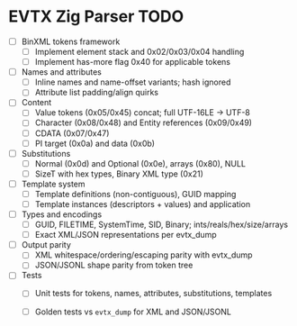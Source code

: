 # EVTX Zig Parser TODO

- [ ] BinXML tokens framework
  - [ ] Implement element stack and 0x02/0x03/0x04 handling
  - [ ] Implement has-more flag 0x40 for applicable tokens
- [ ] Names and attributes
  - [ ] Inline names and name-offset variants; hash ignored
  - [ ] Attribute list padding/align quirks
- [ ] Content
  - [ ] Value tokens (0x05/0x45) concat; full UTF-16LE -> UTF-8
  - [ ] Character (0x08/0x48) and Entity references (0x09/0x49)
  - [ ] CDATA (0x07/0x47)
  - [ ] PI target (0x0a) and data (0x0b)
- [ ] Substitutions
  - [ ] Normal (0x0d) and Optional (0x0e), arrays (0x80), NULL
  - [ ] SizeT with hex types, Binary XML type (0x21)
- [ ] Template system
  - [ ] Template definitions (non-contiguous), GUID mapping
  - [ ] Template instances (descriptors + values) and application
- [ ] Types and encodings
  - [ ] GUID, FILETIME, SystemTime, SID, Binary; ints/reals/hex/size/arrays
  - [ ] Exact XML/JSON representations per evtx_dump
- [ ] Output parity
  - [ ] XML whitespace/ordering/escaping parity with evtx_dump
  - [ ] JSON/JSONL shape parity from token tree
- [ ] Tests
  - [ ] Unit tests for tokens, names, attributes, substitutions, templates
  - [ ] Golden tests vs `evtx_dump` for XML and JSON/JSONL


